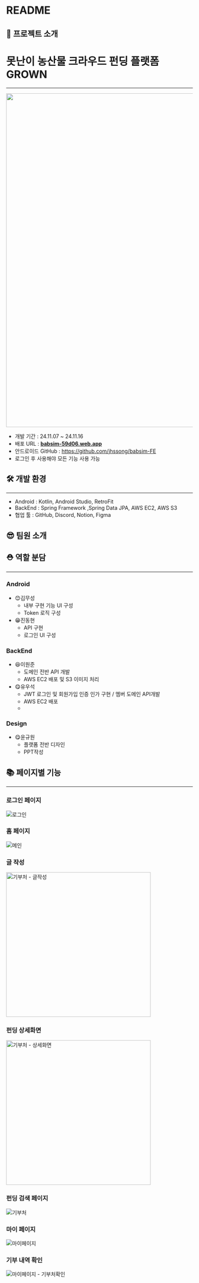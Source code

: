# README

## 🍱 프로젝트 소개
# 못난이 농산물 크라우드 펀딩 플랫폼 GROWN

---
<img src="https://github.com/user-attachments/assets/c92b1e05-87a0-44c9-9d11-d38a5dd54c46" width="900">

- 개발 기간 : 24.11.07 ~ 24.11.16
- 배포 URL : [**babsim-59d06.web.app**]([https://babsim-59d06.web.app](https://github.com/JinVibe/vegetable_android))
- 안드로이드 GitHub : https://github.com/jhssong/babsim-FE
- 로그인 후 사용해야 모든 기능 사용 가능

## 🛠️ 개발 환경

---

- Android : Kotlin, Android Studio, RetroFit
- BackEnd : Spring Framework ,Spring Data JPA, AWS EC2, AWS S3
- 협업 툴 : GitHub, Discord, Notion, Figma

## 😎 팀원 소개
## ⛑️ 역할 분담

---

### Android

- 😊김무성
    - 내부 구현 기능 UI 구성
    -  Token 로직 구성
- 😁진동현
    - API 구현
    - 로그인 UI 구성

### BackEnd

- 😆이원준
    - 도메인 전반 API 개발
    - AWS EC2 배포 및 S3 이미지 처리
- 😋유우석
    - JWT 로그인 및 회원가입 인증 인가 구현 / 멤버 도메인 API개발
    - AWS EC2 배포
    - 
### Design
  - 😋윤규원
    - 플랫폼 전반 디자인
    -  PPT작성 

## 📚 페이지별 기능

---
### 로그인 페이지
![로그인](https://github.com/user-attachments/assets/8c07a179-5fe0-4c16-aafa-224df28880b4)


### 홈 페이지
![메인](https://github.com/user-attachments/assets/649b46f5-0282-41aa-8004-baeb31d8c947)


### 글 작성
<img width="390" alt="기부처 - 글작성" src="https://github.com/user-attachments/assets/2ac96845-e1b8-442d-ba2b-5a24fe8c2d0f">


### 펀딩 상세화면
<img width="390" alt="기부처 - 상세화면" src="https://github.com/user-attachments/assets/30926011-8c9e-4524-b618-c95cf859993f">


### 펀딩 검색 페이지
![기부처](https://github.com/user-attachments/assets/03c9d845-88d0-40b4-b95d-ac8e296f875e)


### 마이 페이지
![마이페이지](https://github.com/user-attachments/assets/51bc39bd-551f-4650-80e3-fd6f068d0e8f)


### 기부 내역 확인
![마이페이지 - 기부처확인](https://github.com/user-attachments/assets/d1a5cbc5-25e9-41d7-9f79-ec07556c5d79)



